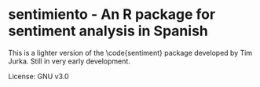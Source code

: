 sentimiento - An R package for sentiment analysis in Spanish
===========

This is a lighter version of the \code{sentiment} package developed by Tim Jurka. Still in very early development. 

License: GNU v3.0
